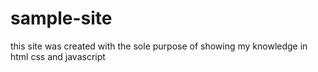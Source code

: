 # sample-site
this site was created with the sole purpose of showing my knowledge in html css and javascript

